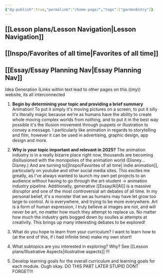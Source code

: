 ```yaml
---
{"dg-publish":true,"permalink":"/home-page/","tags":["gardenEntry"]}
---
```


## [[Lesson plans/Lesson Navigation\|Lesson Navigation]]
## [[Inspo/Favorites of all time\|Favorites of all time]]
## [[Essay/Essay Planning Nav\|Essay Planning Nav]]



Idea Generation
(Links within text lead to other pages on this ((my)) website, its all interconnected

1. **Begin by determining your topic and providing a brief summary**
Animation! To put it simply it's moving pictures on a screen, to put it silly it's literally magic because we're as humans have the ability to create whole moving complex worlds from nothing, and to put it in the best way possible it's the illusion movement through puppets or illustration to convey a message.
I particularly like animation in regards to storytelling and film, however it can be used in advertising, graphic design, app design and more.


2. **Why is your topic important and relevant in 2025?**
The animation industry is in a really bizarre place right now, thousands are becoming disillusioned with the monopolies of the animation world (Disney... Disney.) And are turning to[[Inspo/Favorites of all time\| indie animation]], particularly on youtube and other social media sites. This excites me greatly, as I've always wanted to launch my own pet projects to an audience without having to go through the art-student -> animation industry pipeline. 
Additionally, generative [[Essay/AI\|AI]] is a massive disruptor and one of the most controversial art debates of all time. In my personal belief, it's a monster that we as humans may have let grow too large to control. Ai is everywhere, and trying to be more everywhere. Art is a form of human expression, I truly believe ai images are not, and will never be art, no matter how much they attempt to replace us. No matter how much the industry gets bogged down by soulles ai attempts at creativity.
This brings up many interesting debates to be explored!


3. What do you hope to learn from your curriculum?
I want to learn how to (at the end of this, if i had infinite time) make my own short!


4. What subtopics are you interested in exploring? Why?
See [[Lesson plans/Illustrative Aspects\|illustrative aspects]] !!!

5. Develop learning goals for the overall curriculum and learning goals for each module.
Ough okay. DO THIS PART LATER STUPID DONT FORGET!!!